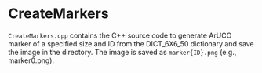 # CreateMarkers
`CreateMarkers.cpp` contains the C++ source code to generate ArUCO marker of a specified size and ID from the DICT_6X6_50 dictionary and save the image in the directory.
The image is saved as `marker{ID}.png` (e.g., marker0.png).
